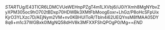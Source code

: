 $START$Ug/E43TlCR6LDMCVUeWEHnpPZgT4m1LXVbj6/iJ0iYXmh8MgNYbvZyXPM305oc9hO702tBDxp70HDWBk3XMtFbMoogEoxr+LhGz/P8oHcSFpUixKjrO3YLXzc7D/AEjNym2VM+nv0KBHUlToR/Tbln4i62UEQYnsM8fMAA05DY8q6+m1c37WGBxk0IMgNQ58dHV8k3MFXXFShQPOgP0/Mg==$END$